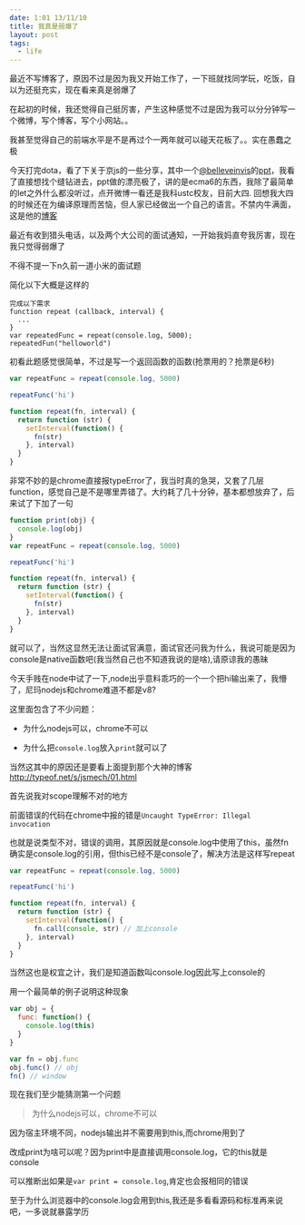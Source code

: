 ```yaml
---
date: 1:01 13/11/10
title: 我真是弱爆了
layout: post
tags:
  - life
---
```


最近不写博客了，原因不过是因为我又开始工作了，一下班就找同学玩，吃饭，自以为还挺充实，现在看来真是弱爆了

在起初的时候，我还觉得自己挺厉害，产生这种感觉不过是因为我可以分分钟写一个微博，写个博客，写个小网站。。

我甚至觉得自己的前端水平是不是再过个一两年就可以碰天花板了。。实在愚蠢之极

今天打完dota，看了下关于京js的一些分享，其中一个[@belleveinvis](http://weibo.com/belleveinvis)的[ppt](http://vdisk.weibo.com/s/544GFEuUPkI)，我看了直接想找个缝钻进去，ppt做的漂亮极了，讲的是ecma6的东西，我除了最简单的let之外什么都没听过，点开微博一看还是我科ustc校友，目前大四. 回想我大四的时候还在为编译原理而苦恼，但人家已经做出一个自己的语言。不禁内牛满面，这是他的[博客](http://typeof.net/index.html)

最近有收到猎头电话，以及两个大公司的面试通知，一开始我妈直夸我厉害，现在我只觉得弱爆了

不得不提一下n久前一道小米的面试题

简化以下大概是这样的

```
完成以下需求
function repeat (callback, interval) {
  ...
}
var repeatedFunc = repeat(console.log, 5000);
repeatedFun("helloworld")
```

初看此题感觉很简单，不过是写一个返回函数的函数(抢票用的？抢票是6秒)

```javascript
var repeatFunc = repeat(console.log, 5000)

repeatFunc('hi')

function repeat(fn, interval) {
  return function (str) {
    setInterval(function() {
      fn(str)
    }, interval)
  }
}
```

非常不妙的是chrome直接报typeError了，我当时真的急哭，又套了几层function，感觉自己是不是哪里弄错了。大约耗了几十分钟，基本都想放弃了，后来试了下加了一句

```javascript
function print(obj) {
  console.log(obj)
}
var repeatFunc = repeat(console.log, 5000)

repeatFunc('hi')

function repeat(fn, interval) {
  return function (str) {
    setInterval(function() {
      fn(str)
    }, interval)
  }
}
```

就可以了，当然这显然无法让面试官满意，面试官还问我为什么，我说可能是因为console是native函数吧(我当然自己也不知道我说的是啥),请原谅我的愚昧

今天手贱在node中试了一下,node出乎意料乖巧的一个一个把hi输出来了，我懵了，尼玛nodejs和chrome难道不都是v8?

这里面包含了不少问题：

- 为什么nodejs可以，chrome不可以

- 为什么把`console.log`放入`print`就可以了

当然这其中的原因还是要看上面提到那个大神的博客<http://typeof.net/s/jsmech/01.html>

首先说我对scope理解不对的地方

前面错误的代码在chrome中报的错是`Uncaught TypeError: Illegal invocation`

也就是说类型不对，错误的调用，其原因就是console.log中使用了this，虽然fn确实是console.log的引用，但this已经不是console了，解决方法是这样写repeat

```javascript
var repeatFunc = repeat(console.log, 5000)

repeatFunc('hi')

function repeat(fn, interval) {
  return function (str) {
    setInterval(function() {
      fn.call(console, str) // 加上console
    }, interval)
  }
}
```

当然这也是权宜之计，我们是知道函数叫console.log因此写上console的

用一个最简单的例子说明这种现象

```javascript
var obj = {
  func: function() {
    console.log(this)
  }
}

var fn = obj.func
obj.func() // obj
fn() // window
```

现在我们至少能猜测第一个问题

> 为什么nodejs可以，chrome不可以

因为宿主环境不同，nodejs输出并不需要用到this,而chrome用到了

改成print为啥可以呢？因为print中是直接调用console.log，它的this就是console

可以推断出如果是`var print = console.log`,肯定也会报相同的错误

至于为什么浏览器中的console.log会用到this,我还是多看看源码和标准再来说吧，一多说就暴露学历
